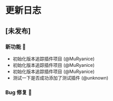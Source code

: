 # 更新日志

## [未发布]
### 新功能 🎉
- 初始化版本追踪插件项目 (@MuRyanice)
- 初始化版本追踪插件项目 (@MuRyanice)
- 初始化版本追踪插件项目 (@MuRyanice)
- 测试一下是否成功添加了测试插件 (@unknown)

### Bug 修复 🐛
